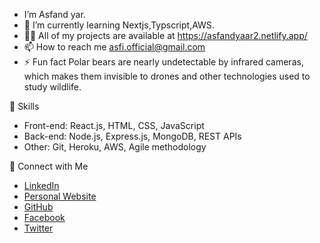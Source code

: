 
- I’m Asfand yar.
- 🌱 I’m currently learning Nextjs,Typscript,AWS.
- 👨‍💻 All of my projects are available at https://asfandyaar2.netlify.app/
- 📫 How to reach me asfi.official@gmail.com
- ⚡ Fun fact Polar bears are nearly undetectable by infrared cameras, which makes them invisible to drones and other technologies used to study wildlife.

🌟 Skills
- Front-end: React.js, HTML, CSS, JavaScript
- Back-end: Node.js, Express.js, MongoDB, REST APIs
- Other: Git, Heroku, AWS, Agile methodology

🔗 Connect with Me
- [LinkedIn](https://www.linkedin.com/in/asfandyar2/)
- [Personal Website]( https://asfandyaar.online/)
- [GitHub](https://github.com/Asfandyaar2)
- [Facebook](https://www.facebook.com/aliasfandali?mibextid=ZbWKwL)
- [Twitter](https://twitter.com/Asfandy57235023?t=2Q0I_UApDToLGvathcDvbQ&s=09)
